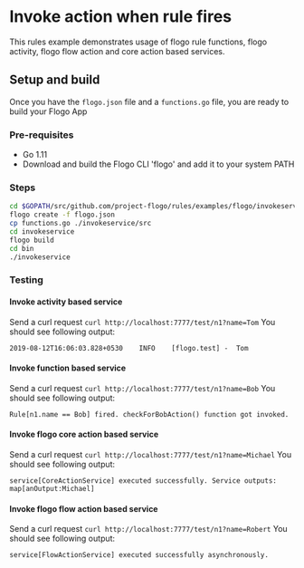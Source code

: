 # Invoke action when rule fires

This rules example demonstrates usage of flogo rule functions, flogo activity, flogo flow action and core action based services.

## Setup and build
Once you have the `flogo.json` file and a `functions.go` file, you are ready to build your Flogo App

### Pre-requisites
* Go 1.11
* Download and build the Flogo CLI 'flogo' and add it to your system PATH

### Steps

```sh
cd $GOPATH/src/github.com/project-flogo/rules/examples/flogo/invokeservice
flogo create -f flogo.json
cp functions.go ./invokeservice/src
cd invokeservice
flogo build
cd bin
./invokeservice
```
### Testing

#### Invoke activity based service
Send a curl request
`curl http://localhost:7777/test/n1?name=Tom`
You should see following output:
```
2019-08-12T16:06:03.828+0530	INFO	[flogo.test] -	Tom
```

#### Invoke function based service

Send a curl request
`curl http://localhost:7777/test/n1?name=Bob`
You should see following output:
```
Rule[n1.name == Bob] fired. checkForBobAction() function got invoked.
```


#### Invoke flogo core action based service
Send a curl request
`curl http://localhost:7777/test/n1?name=Michael`
You should see following output:
```
service[CoreActionService] executed successfully. Service outputs: map[anOutput:Michael]
```

#### Invoke flogo flow action  based service

Send a curl request
`curl http://localhost:7777/test/n1?name=Robert`
You should see following output:
```
service[FlowActionService] executed successfully asynchronously.
```